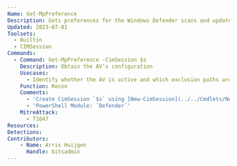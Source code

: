 ```yaml
---
Name: Get-MpPreference
Description: Gets preferences for the Windows Defender scans and updates
Updated: 2023-07-01
Toolsets:
  - Builtin
  - CIMSession
Commands:
  - Command: Get-MpPreference -CimSession $s
    Description: Obtain the AV's configuration
    Usecases:
      - Identify whether the AV is active and which exclusion paths are configured
    Function: Recon
    Comments:
      - 'Create CimSession `$s` using [New-CimSession](../../Cmdlets/New-CimSession/)'
      - 'PowerShell Module: `Defender`'
    MitreAttack:
      - T1047
Resources:
Detections:
Contributors:
    - Name: Arris Huijgen
      Handle: bitsadmin
---
```

